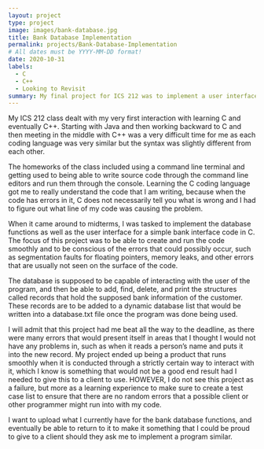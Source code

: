 ```yaml
---
layout: project
type: project
image: images/bank-database.jpg
title: Bank Database Implementation
permalink: projects/Bank-Database-Implementation
# All dates must be YYYY-MM-DD format!
date: 2020-10-31
labels:
  - C
  - C++
  - Looking to Revisit
summary: My final project for ICS 212 was to implement a user interface and the database functions for a bank interface in a way to utilize both C and C++.
---
```


My ICS 212 class dealt with my very first interaction with learning C and eventually C++. Starting with Java and then working backward to C and then meeting in the middle with C++ was a very difficult time for me as each coding language was very similar but the syntax was slightly different from each other. 

The homeworks of the class included using a command line terminal and getting used to being able to write source code through the command line editors and run them through the console. Learning the C coding language got me to really understand the code that I am writing, because when the code has errors in it, C does not necessarily tell you what is wrong and I had to figure out what line of my code was causing the problem.

When it came around to midterms, I was tasked to implement the database functions as well as the user interface for a simple bank interface code in C. The focus of this project was to be able to create and run the code smoothly and to be conscious of the errors that could possibly occur, such as segmentation faults for floating pointers, memory leaks, and other errors that are usually not seen on the surface of the code. 

The database is supposed to be capable of interacting with the user of the program, and then be able to add, find, delete, and print the structures called records that hold the supposed bank information of the customer. These records are to be added to a dynamic database list that would be written into a database.txt file once the program was done being used.

I will admit that this project had me beat all the way to the deadline, as there were many errors that would present itself in areas that I thought I would not have any problems in, such as when it reads a person’s name and puts it into the new record. My project ended up being a product that runs smoothly when it is conducted through a strictly certain way to interact with it, which I know is something that would not be a good end result had I needed to give this to a client to use. HOWEVER, I do not see this project as a failure, but more as a learning experience to make sure to create a test case list to ensure that there are no random errors that a possible client or other programmer might run into with my code. 

I want to upload what I currently have for the bank database functions, and eventually be able to return to it to make it something that I could be proud to give to a client should they ask me to implement a program similar.
